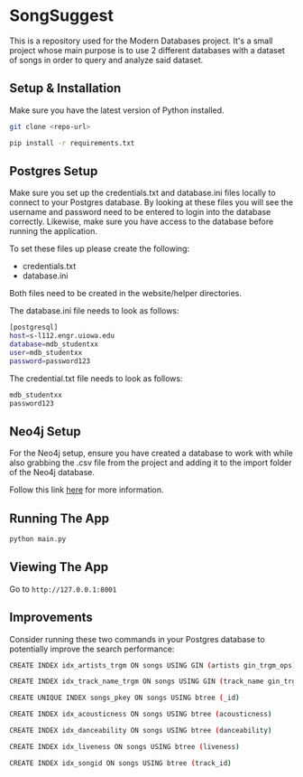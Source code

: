 # SongSuggest
This is a repository used for the Modern Databases project. It's a small project 
whose main purpose is to use 2 different databases with a dataset of songs in 
order to query and analyze said dataset.

## Setup & Installation
Make sure you have the latest version of Python installed.

```bash
git clone <repo-url>
```

```bash
pip install -r requirements.txt
```

## Postgres Setup
Make sure you set up the credentials.txt and database.ini files locally to 
connect to your Postgres database. By looking at these files you will see the 
username and password need to be entered to login into the database correctly.
Likewise, make sure you have access to the database before running the 
application.

To set these files up please create the following:

- credentials.txt
- database.ini

Both files need to be created in the website/helper directories.

The database.ini file needs to look as follows:

```bash
[postgresql]
host=s-l112.engr.uiowa.edu
database=mdb_studentxx
user=mdb_studentxx
password=password123
```

The credential.txt file needs to look as follows:

```bash
mdb_studentxx
password123
```

## Neo4j Setup
For the Neo4j setup, ensure you have created a database to work with while also
grabbing the .csv file from the project and adding it to the import folder of the
Neo4j database. 

Follow this link [here](https://neo4j.com/developer/desktop-csv-import/) for more information.

## Running The App
```bash
python main.py
```

## Viewing The App
Go to `http://127.0.0.1:8001`

## Improvements
Consider running these two commands in your Postgres database to potentially improve the search performance:

```bash
CREATE INDEX idx_artists_trgm ON songs USING GIN (artists gin_trgm_ops)
```

```bash
CREATE INDEX idx_track_name_trgm ON songs USING GIN (track_name gin_trgm_ops)
```

```bash
CREATE UNIQUE INDEX songs_pkey ON songs USING btree (_id)
```

```bash
CREATE INDEX idx_acousticness ON songs USING btree (acousticness)
```

```bash
CREATE INDEX idx_danceability ON songs USING btree (danceability)
```

```bash
CREATE INDEX idx_liveness ON songs USING btree (liveness)
```

```bash
CREATE INDEX idx_songid ON songs USING btree (track_id)
```

